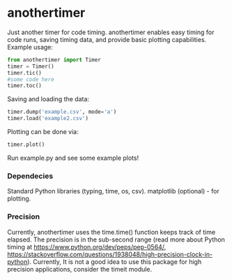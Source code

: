 # anothertimer

Just another timer for code timing. anothertimer enables easy timing for code runs, saving timing data, and provide basic plotting capabilities. Example usage:

```python
from anothertimer import Timer
timer = Timer()
timer.tic()
#some code here
timer.toc()
```

Saving and loading the data:
```python
timer.dump('example.csv', mode='a')
timer.load('example2.csv')
```

Plotting can be done via:
```python
timer.plot()
```

Run example.py and see some example plots!

### Dependecies

Standard Python libraries (typing, time, os, csv).
matplotlib (optional) - for plotting.

### Precision

Currently, anothertimer uses the time.time() function keeps track of time elapsed. The precision is in the sub-second range (read more about Python timing at https://www.python.org/dev/peps/pep-0564/,  https://stackoverflow.com/questions/1938048/high-precision-clock-in-python). Currently, It is not a good idea to use this package for high precision applications, consider the timeit module.
